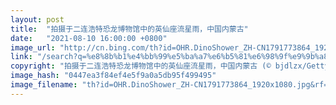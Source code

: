 ```yaml
---
layout: post
title:  "拍摄于二连浩特恐龙博物馆中的英仙座流星雨，中国内蒙古"
date:   "2021-08-10 16:00:00 +0800"
image_url: "http://cn.bing.com/th?id=OHR.DinoShower_ZH-CN1791773864_1920x1080.jpg&rf=LaDigue_1920x1080.jpg&pid=hp"
link: "/search?q=%e8%8b%b1%e4%bb%99%e5%ba%a7%e6%b5%81%e6%98%9f%e9%9b%a8&form=hpcapt&mkt=zh-cn"
copyright: "拍摄于二连浩特恐龙博物馆中的英仙座流星雨，中国内蒙古 (© bjdlzx/Getty Images)"
image_hash: "0447ea3f84ef4e5f9a0a5db95f499495"
image_filename: "th?id=OHR.DinoShower_ZH-CN1791773864_1920x1080.jpg&rf=LaDigue_1920x1080.jpg&pid=hp"
---
```

